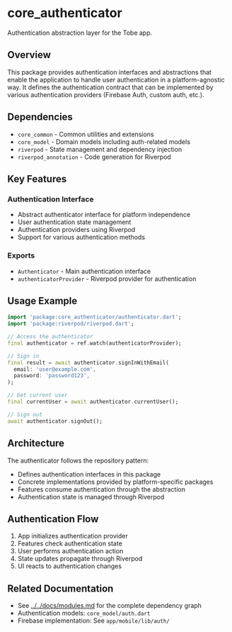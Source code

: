 # core_authenticator

Authentication abstraction layer for the Tobe app.

## Overview

This package provides authentication interfaces and abstractions that enable the application to handle user authentication in a platform-agnostic way. It defines the authentication contract that can be implemented by various authentication providers (Firebase Auth, custom auth, etc.).

## Dependencies

- `core_common` - Common utilities and extensions
- `core_model` - Domain models including auth-related models
- `riverpod` - State management and dependency injection
- `riverpod_annotation` - Code generation for Riverpod

## Key Features

### Authentication Interface
- Abstract authenticator interface for platform independence
- User authentication state management
- Authentication providers using Riverpod
- Support for various authentication methods

### Exports
- `Authenticator` - Main authentication interface
- `authenticatorProvider` - Riverpod provider for authentication

## Usage Example

```dart
import 'package:core_authenticator/authenticator.dart';
import 'package:riverpod/riverpod.dart';

// Access the authenticator
final authenticator = ref.watch(authenticatorProvider);

// Sign in
final result = await authenticator.signInWithEmail(
  email: 'user@example.com',
  password: 'password123',
);

// Get current user
final currentUser = await authenticator.currentUser();

// Sign out
await authenticator.signOut();
```

## Architecture

The authenticator follows the repository pattern:
- Defines authentication interfaces in this package
- Concrete implementations provided by platform-specific packages
- Features consume authentication through the abstraction
- Authentication state is managed through Riverpod

## Authentication Flow

1. App initializes authentication provider
2. Features check authentication state
3. User performs authentication action
4. State updates propagate through Riverpod
5. UI reacts to authentication changes

## Related Documentation

- See [../../docs/modules.md](../../docs/modules.md) for the complete dependency graph
- Authentication models: `core_model/auth.dart`
- Firebase implementation: See `app/mobile/lib/auth/`